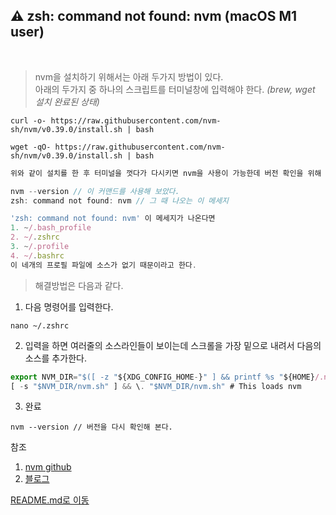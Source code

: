 ## ⚠️ zsh: command not found: nvm (macOS M1 user)

<br>

> nvm을 설치하기 위해서는 아래 두가지 방법이 있다. <br>
아래의 두가지 중 하나의 스크립트를 터미널창에 입력해야 한다. *(brew, wget 설치 완료된 상태)*
```
curl -o- https://raw.githubusercontent.com/nvm-sh/nvm/v0.39.0/install.sh | bash
```
```
wget -qO- https://raw.githubusercontent.com/nvm-sh/nvm/v0.39.0/install.sh | bash
```
```js
위와 같이 설치를 한 후 터미널을 껏다가 다시키면 nvm을 사용이 가능한데 버전 확인을 위해

nvm --version // 이 커맨드를 사용해 보았다.
zsh: command not found: nvm // 그 때 나오는 이 메세지

'zsh: command not found: nvm' 이 메세지가 나온다면 
1. ~/.bash_profile
2. ~/.zshrc
3. ~/.profile
4. ~/.bashrc
이 네개의 프로필 파일에 소스가 없기 때문이라고 한다.
```
> 해결방법은 다음과 같다.
1. 다음 명령어를 입력한다.
```
nano ~/.zshrc
```
2. 입력을 하면 여러줄의 소스라인들이 보이는데 스크롤을 가장 밑으로 내려서 다음의 소스를 추가한다.
```js
export NVM_DIR="$([ -z "${XDG_CONFIG_HOME-}" ] && printf %s "${HOME}/.nvm" || printf %s "${XDG_CONFIG_HOME}/nvm")"
[ -s "$NVM_DIR/nvm.sh" ] && \. "$NVM_DIR/nvm.sh" # This loads nvm
```
3. 완료
```
nvm --version // 버전을 다시 확인해 본다.
```

참조
1. [nvm github](https://github.com/nvm-sh/nvm#installing-and-updating)
2. [블로그](https://dev.to/duhbhavesh/nvm-command-not-found-1ho)


[README.md로 이동](../README.md)
